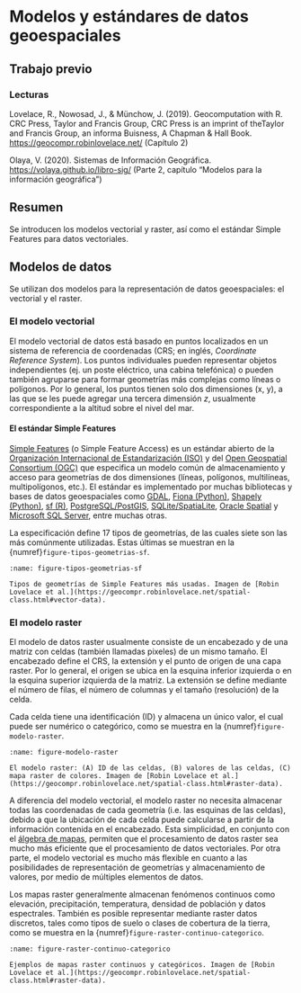 # Modelos y estándares de datos geoespaciales


## Trabajo previo

### Lecturas
Lovelace, R., Nowosad, J., & Münchow, J. (2019). Geocomputation with R. CRC Press, Taylor and Francis Group, CRC Press is an imprint of theTaylor and Francis Group, an informa Buisness, A Chapman & Hall Book. https://geocompr.robinlovelace.net/ (Capítulo 2)

Olaya, V. (2020). Sistemas de Información Geográfica. https://volaya.github.io/libro-sig/ (Parte 2, capítulo “Modelos para la información geográfica”)


## Resumen
Se introducen los modelos vectorial y raster, así como el estándar Simple Features para datos vectoriales.


## Modelos de datos
Se utilizan dos modelos para la representación de datos geoespaciales: el vectorial y el raster.

### El modelo vectorial
El modelo vectorial de datos está basado en puntos localizados en un sistema de referencia de coordenadas (CRS; en inglés, *Coordinate Reference System*). Los puntos individuales pueden representar objetos independientes (ej. un poste eléctrico, una cabina telefónica) o pueden también agruparse para formar geometrías más complejas como líneas o polígonos. Por lo general, los puntos tienen solo dos dimensiones (x, y), a las que se les puede agregar una tercera dimensión _z_, usualmente correspondiente a la altitud sobre el nivel del mar.

#### El estándar Simple Features
[Simple Features](https://www.ogc.org/standards/sfa) (o Simple Feature Access) es un estándar abierto de la [Organización Internacional de Estandarización (ISO)](https://iso.org/) y del [Open Geospatial Consortium (OGC)](https://www.ogc.org/) que especifica un modelo común de almacenamiento y acceso para geometrías de dos dimensiones (líneas, polígonos, multilíneas, multipolígonos, etc.). El estándar es implementado por muchas bibliotecas y bases de datos geoespaciales como [GDAL](https://gdal.org/), [Fiona (Python)](http://github.com/Toblerity/Fiona), [Shapely (Python)](http://github.com/Toblerity/Shapely), [sf (R)](https://cran.r-project.org/web/packages/sf/index.html), [PostgreSQL/PostGIS](https://en.wikipedia.org/wiki/PostGIS), [SQLite/SpatiaLite](https://www.gaia-gis.it/fossil/libspatialite/), [Oracle Spatial](https://www.oracle.com/database/technologies/spatialandgraph.html) y [Microsoft SQL Server](https://www.microsoft.com/en-us/sql-server/), entre muchas otras.

La especificación define 17 tipos de geometrías, de las cuales siete son las más comúnmente utilizadas. Estas últimas se muestran en la {numref}`figure-tipos-geometrias-sf`.

```{figure} img/tipos-geometrias-sf.png
:name: figure-tipos-geometrias-sf

Tipos de geometrías de Simple Features más usadas. Imagen de [Robin Lovelace et al.](https://geocompr.robinlovelace.net/spatial-class.html#vector-data).
```

### El modelo raster
El modelo de datos raster usualmente consiste de un encabezado y de una matriz con celdas (también llamadas pixeles) de un mismo tamaño. El encabezado define el CRS, la extensión y el punto de origen de una capa raster. Por lo general, el origen se ubica en la esquina inferior izquierda o en la esquina superior izquierda de la matriz. La extensión se define mediante el número de filas, el número de columnas y el tamaño (resolución) de la celda.

Cada celda tiene una identificación (ID) y almacena un único valor, el cual puede ser numérico o categórico, como se muestra en la {numref}`figure-modelo-raster`.

```{figure} img/modelo-raster.png
:name: figure-modelo-raster

El modelo raster: (A) ID de las celdas, (B) valores de las celdas, (C) mapa raster de colores. Imagen de [Robin Lovelace et al.](https://geocompr.robinlovelace.net/spatial-class.html#raster-data).
```

A diferencia del modelo vectorial, el modelo raster no necesita almacenar todas las coordenadas de cada geometría (i.e. las esquinas de las celdas), debido a que la ubicación de cada celda puede calcularse a partir de la información contenida en el encabezado. Esta simplicidad, en conjunto con el [álgebra de mapas](https://en.wikipedia.org/wiki/Map_algebra), permiten que el procesamiento de datos raster sea mucho más eficiente que el procesamiento de datos vectoriales. Por otra parte, el modelo vectorial es mucho más flexible en cuanto a las posibilidades de representación de geometrías y almacenamiento de valores, por medio de múltiples elementos de datos.

Los mapas raster generalmente almacenan fenómenos continuos como elevación, precipitación, temperatura, densidad de población y datos espectrales. También es posible representar mediante raster datos discretos, tales como tipos de suelo o clases de cobertura de la tierra, como se muestra en la {numref}`figure-raster-continuo-categorico`.

```{figure} img/raster-continuo-categorico.png
:name: figure-raster-continuo-categorico

Ejemplos de mapas raster continuos y categóricos. Imagen de [Robin Lovelace et al.](https://geocompr.robinlovelace.net/spatial-class.html#raster-data).
```
